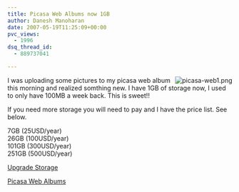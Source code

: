 ```yaml
---
title: Picasa Web Albums now 1GB
author: Danesh Manoharan
date: 2007-05-19T11:25:09+00:00
pvc_views:
  - 1996
dsq_thread_id:
  - 889737041

---
```

[<img src="/wp-content/uploads/2007/05/picasa-web1.png" title="picasa-web1.png" alt="picasa-web1.png" align="right" />][1]I was uploading some pictures to my picasa web album this morning and realized somthing new. I have 1GB of storage now, I used to only have 100MB a week back. This is sweet!!

If you need more storage you will need to pay and I have the price list. See below.

7GB (25USD/year)  
26GB (100USD/year)  
101GB (300USD/year)  
251GB (500USD/year)

[Upgrade Storage][2]

[Picasa Web Albums][3]

 [1]: /wp-content/uploads/2007/05/picasa-web1.png "picasa-web1.png"
 [2]: http://picasaweb.google.com/lh/upgradeStorage
 [3]: http://picasaweb.google.com